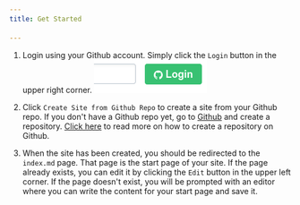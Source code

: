 ```yaml
---
title: Get Started

---
```

1. Login using your Github account. Simply click the `Login` button in the upper right corner.
![Screenshot of login button](assets/get_started_login.png)

2. Click `Create Site from Github Repo` to create a site from your Github repo. If you don't have a Github repo yet, go to [Github](https://www.github.com) and create a repository. [Click here](https://help.github.com/articles/create-a-repo/) to read more on how to create a repository on Github.

3. When the site has been created, you should be redirected to the `index.md` page. That page is the start page of your site. If the page already exists, you can edit it by clicking the `Edit` button in the upper left corner. If the page doesn't exist, you will be prompted with an editor where you can write the content for your start page and save it.
